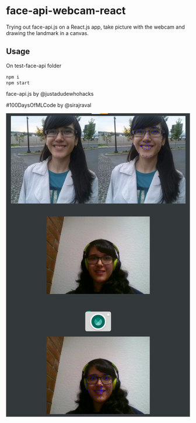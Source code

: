 # face-api-webcam-react

Trying out face-api.js on a React.js app, take picture with the webcam and drawing the landmark in a canvas.

## Usage
On test-face-api folder
```
npm i
npm start
```

face-api.js by @justadudewhohacks

#100DaysOfMLCode by @sirajraval

![Alt text](screenshots/face-api-test-webcam.png?raw=true "Title")